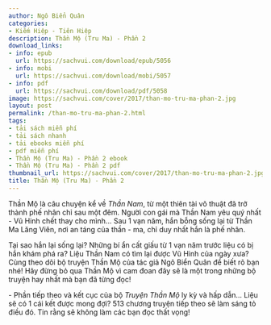 ```yaml
---
author: Ngô Biển Quân
categories:
- Kiếm Hiệp - Tiên Hiệp
description: Thần Mộ (Tru Ma) - Phần 2
download_links:
- info: epub
  url: https://sachvui.com/download/epub/5056
- info: mobi
  url: https://sachvui.com/download/mobi/5057
- info: pdf
  url: https://sachvui.com/download/pdf/5058
image: https://sachvui.com/cover/2017/than-mo-tru-ma-phan-2.jpg
layout: post
permalink: /than-mo-tru-ma-phan-2.html
tags:
- tải sách miễn phí
- tải sách nhanh
- tải ebooks miễn phí
- pdf miễn phí
- Thần Mộ (Tru Ma) - Phần 2 ebook
- Thần Mộ (Tru Ma) - Phần 2 pdf
thumbnail_url: https://sachvui.com/cover/2017/than-mo-tru-ma-phan-2.jpg
title: Thần Mộ (Tru Ma) - Phần 2
---
```


 <div class="item-desc text-justify"> <p>Thần Mộ là câu chuyện kể về <em>Thần Nam</em>, từ một thiên tài võ thuật đã trở thành phế nhân chỉ sau một đêm. Người con gái mà Thần Nam yêu quý nhất - Vũ Hinh chết thay cho mình... Sau 1 vạn năm, hắn bỗng sống lại từ Thần Ma Lăng Viên, nơi an táng của thần - ma, chỉ duy nhất hắn là phế nhân.</p><p>Tại sao hắn lại sống lại? Những bí ẩn cất giấu từ 1 vạn năm trước liệu có bị hắn khám phá ra? Liệu Thần Nam có tìm lại được Vũ Hinh của ngày xưa? Cùng theo dõi bộ truyện Thần Mộ của tác giả Ngô Biển Quân để biết rõ bạn nhé! Hãy đừng bỏ qua Thần Mộ vì cam đoan đây sẽ là một trong những bộ truyện hay nhất mà bạn đã từng đọc!</p><p>- Phần tiếp theo và kết cục của bộ <em>Truyện Thần Mộ</em> ly kỳ và hấp dẫn... Liệu sẽ có 1 cái kết được mong đợi? 513 chương truyện tiếp theo sẽ làm sáng tỏ điều đó. Tin rằng sẽ không làm các bạn đọc thất vọng!</p> </div>